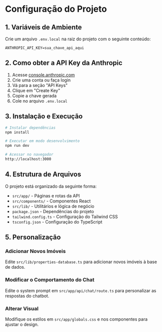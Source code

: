 # Configuração do Projeto

## 1. Variáveis de Ambiente

Crie um arquivo `.env.local` na raiz do projeto com o seguinte conteúdo:

```env
ANTHROPIC_API_KEY=sua_chave_api_aqui
```

## 2. Como obter a API Key da Anthropic

1. Acesse [console.anthropic.com](https://console.anthropic.com)
2. Crie uma conta ou faça login
3. Vá para a seção "API Keys"
4. Clique em "Create Key"
5. Copie a chave gerada
6. Cole no arquivo `.env.local`

## 3. Instalação e Execução

```bash
# Instalar dependências
npm install

# Executar em modo desenvolvimento
npm run dev

# Acessar no navegador
http://localhost:3000
```

## 4. Estrutura de Arquivos

O projeto está organizado da seguinte forma:

- `src/app/` - Páginas e rotas da API
- `src/components/` - Componentes React
- `src/lib/` - Utilitários e lógica de negócio
- `package.json` - Dependências do projeto
- `tailwind.config.ts` - Configuração do Tailwind CSS
- `tsconfig.json` - Configuração do TypeScript

## 5. Personalização

### Adicionar Novos Imóveis
Edite `src/lib/properties-database.ts` para adicionar novos imóveis à base de dados.

### Modificar o Comportamento do Chat
Edite o system prompt em `src/app/api/chat/route.ts` para personalizar as respostas do chatbot.

### Alterar Visual
Modifique os estilos em `src/app/globals.css` e nos componentes para ajustar o design.
